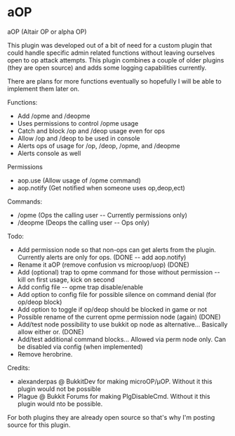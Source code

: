 aOP
===

aOP (Altair OP or alpha OP)

This plugin was developed out of a bit of need for a custom plugin that
could handle specific admin related functions without leaving ourselves
open to op attack attempts.  This plugin combines a couple of older
plugins (they are open source) and adds some logging capabilities
currently.

There are plans for more functions eventually so hopefully I will be
able to implement them later on.

Functions:
* Add /opme and /deopme
* Uses permissions to control /opme usage
* Catch and block /op and /deop usage even for ops
* Allow /op and /deop to be used in console
* Alerts ops of usage for /op, /deop, /opme, and /deopme
* Alerts console as well

Permissions
- aop.use (Allow usage of /opme command)
- aop.notify (Get notified when someone uses op,deop,ect)

Commands:
- /opme (Ops the calling user -- Currently permissions only)
- /deopme (Deops the calling user -- Ops only)

Todo:

* Add permission node so that non-ops can get alerts from the plugin.
  Currently alerts are only for ops. (DONE -- add aop.notify)
* Rename it aOP (remove confusion vs microop/uop) (DONE)
* Add (optional) trap to opme command for those without permission --
  kill on first usage, kick on second
* Add config file -- opme trap disable/enable
* Add option to config file for possible silence on command denial (for
  op/deop block)
* Add option to toggle if op/deop should be blocked in game or not
* Possible rename of the current opme permission node (again) (DONE)
* Add/test node possibility to use bukkit op node as alternative...
  Basically allow either or. (DONE)
* Add/test additional command blocks... Allowed via perm node only.
  Can be disabled via config (when implemented)
* Remove herobrine.

Credits:

* alexanderpas @ BukkitDev for making microOP/µOP.  Without it this
  plugin would not be possible
* Plague @ Bukkit Forums for making PlgDisableCmd.  Without it this
  plugin would nto be possible.

For both plugins they are already open source so that's why I'm
posting source for this plugin.
